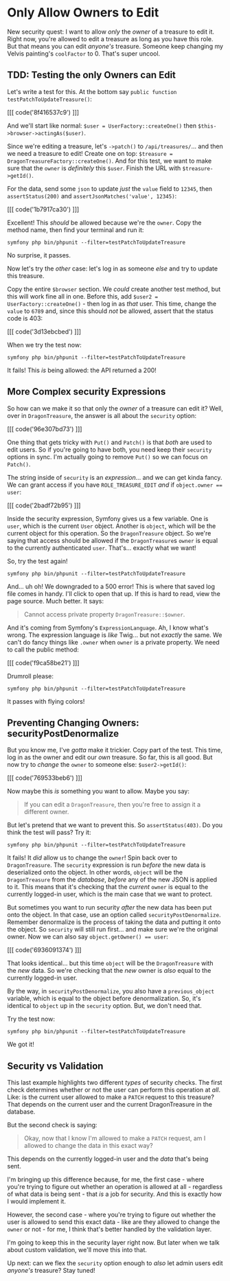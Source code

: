 # Only Allow Owners to Edit

New security quest: I want to allow *only* the *owner* of a treasure to edit it. Right
now, you're allowed to edit a treasure as long as you have this role. But that means
you can edit *anyone's* treasure. Someone keep changing my Velvis painting's
`coolFactor` to 0. That's super uncool.

## TDD: Testing the only Owners can Edit

Let's write a test for this. At the bottom say
`public function testPatchToUpdateTreasure()`:

[[[ code('8f416537c9') ]]]

And we'll start like normal: `$user = UserFactory::createOne()` then
`$this->browser->actingAs($user)`.

Since we're editing a treasure, let's `->patch()` to `/api/treasures/`... and then
we need a treasure to edit! Create one on top:
`$treasure = DragonTreasureFactory::createOne()`. And for this test, we want to make
sure that the `owner` is *definitely* this `$user`. Finish the URL with
`$treasure->getId()`.

For the data, send some `json` to update *just* the `value` field to `12345`,
then `assertStatus(200)` and `assertJsonMatches('value', 12345)`:

[[[ code('1b7917ca30') ]]]

Excellent! This *should* be allowed because we're the `owner`. Copy the
method name, then find your terminal and run it:

```terminal
symfony php bin/phpunit --filter=testPatchToUpdateTreasure
```

No surprise, it passes.

Now let's try the *other* case: let's log in as someone *else* and try to update
this treasure.

Copy the entire `$browser` section. We *could* create another test method, but
this will work fine all in one. Before this, add
`$user2 = UserFactory::createOne()` - then log in as *that* user. This time,
change the `value` to `6789` and, since this should *not* be allowed, assert
that the status code is 403:

[[[ code('3d13ebcbed') ]]]

When we try the test now:

```terminal-silent
symfony php bin/phpunit --filter=testPatchToUpdateTreasure
```

It fails! This *is* being allowed: the API returned a 200!

## More Complex security Expressions

So how can we make it so that only the *owner* of a treasure can edit it? Well, over
in `DragonTreasure`, the answer is all about the `security` option:

[[[ code('96e307bd73') ]]]

One thing that gets tricky with `Put()` and `Patch()` is that *both* are used
to edit users. So if you're going to have both, you need keep their `security`
options in sync. I'm actually going to remove `Put()` so we can focus on `Patch()`.

The string inside of `security` is an *expression*... and we can get kinda fancy.
We can grant access if you have `ROLE_TREASURE_EDIT` *and* if `object.owner == user`:

[[[ code('2badf72b95') ]]]

Inside the security expression, Symfony gives us a few variable. One is `user`, which
is the current `User` object. Another is `object`, which will be the current object
for this operation. So the `DragonTreasure` object. So we're saying that access should
be allowed if the `DragonTreasure`s `owner` is equal to the currently authenticated
`user`. That's... exactly what we want!

So, try the test again!

```terminal-silent
symfony php bin/phpunit --filter=testPatchToUpdateTreasure
```

And... uh oh! We downgraded to a 500 error! This is where that saved log file
comes in handy. I'll click to open that up. If this is hard to read, view the page
source. Much better. It says:

> Cannot access private property `DragonTreasure::$owner`.

And it's coming from Symfony's `ExpressionLanguage`. Ah, I know what's wrong.
The expression language is *like* Twig... but not *exactly* the same. We can't
do fancy things like `.owner` when `owner` is a private property. We need to call
the public method:

[[[ code('f9ca58be21') ]]]

Drumroll please:

```terminal-silent
symfony php bin/phpunit --filter=testPatchToUpdateTreasure
```

It passes with flying colors!

## Preventing Changing Owners: securityPostDenormalize

But you know me, I've *gotta* make it trickier. Copy part of the test. This time,
log in as the owner and edit our *own* treasure. So far, this is all good. But now
try to *change* the `owner` to someone else: `$user2->getId()`:

[[[ code('769533beb6') ]]]

Now maybe this *is* something you want to allow. Maybe you say:

> If you can edit a `DragonTreasure`, then you're free to assign it a different
> owner.

But let's pretend that we want to prevent this. So `assertStatus(403)`. Do you
think the test will pass? Try it:

```terminal-silent
symfony php bin/phpunit --filter=testPatchToUpdateTreasure
```

It fails! It *did* allow us to change the `owner`! Spin back over to `DragonTreasure`.
The `security` expression is run *before* the new data is deserialized onto the
object. In other words, `object` will be the `DragonTreasure` from the *database*,
*before* any of the new JSON is applied to it. This means that it's checking that
the *current* `owner` is equal to the currently logged-in user, which is the main
case that we want to protect.

But sometimes you want to run security *after* the new data has been put onto the
object. In that case, use an option called `securityPostDenormalize`. Remember
denormalize is the process of taking the data and putting it onto the object. So
`security` will still run first... and make sure we're the original owner. Now we
can also say `object.getOwner() == user`:

[[[ code('6936091374') ]]]

That looks identical... but this time `object` will be the `DragonTreasure` with
the *new* data. So we're checking that the *new* owner is *also* equal to the
currently logged-in user.

By the way, in `securityPostDenormalize`, you also have a `previous_object` variable,
which is equal to the object before denormalization. So, it's identical to `object`
up  in the `security` option. But, we don't need that.

Try the test now:

```terminal-silent
symfony php bin/phpunit --filter=testPatchToUpdateTreasure
```

We got it!

## Security vs Validation

This last example highlights two different *types* of security checks. The
first check determines whether or not the user can perform this operation at
*all*. Like: is the current user allowed to make a `PATCH` request to this treasure?
That depends on the current user and the current DragonTreasure in the database.

But the second check is saying:

> Okay, now that I know I'm allowed to make a `PATCH` request, am I allowed
> to change the data in this exact way?

This depends on the currently logged-in user and the *data* that's being sent.

I'm bringing up this difference because, for me, the first case - where you're
trying to figure out whether an operation is allowed at all - regardless of what
data is being sent - that *is* a job for security. And this is exactly how I would
implement it.

However, the second case - where you're trying to figure out whether the
user is allowed to send this exact data - like are they allowed to change the
`owner` or not - for me, I think that's better handled by the validation layer.

I'm going to keep this in the security layer right now. But later when we talk about
custom validation, we'll move this into that.

Up next: can we flex the `security` option enough to *also* let admin users
edit *anyone's* treasure? Stay tuned!
